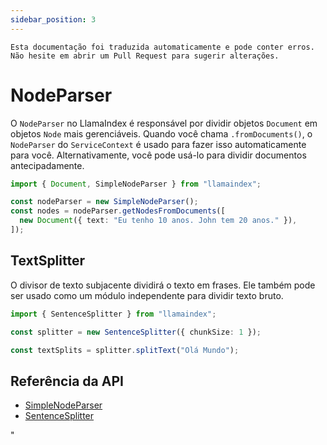 ```yaml
---
sidebar_position: 3
---
```


`Esta documentação foi traduzida automaticamente e pode conter erros. Não hesite em abrir um Pull Request para sugerir alterações.`

# NodeParser

O `NodeParser` no LlamaIndex é responsável por dividir objetos `Document` em objetos `Node` mais gerenciáveis. Quando você chama `.fromDocuments()`, o `NodeParser` do `ServiceContext` é usado para fazer isso automaticamente para você. Alternativamente, você pode usá-lo para dividir documentos antecipadamente.

```typescript
import { Document, SimpleNodeParser } from "llamaindex";

const nodeParser = new SimpleNodeParser();
const nodes = nodeParser.getNodesFromDocuments([
  new Document({ text: "Eu tenho 10 anos. John tem 20 anos." }),
]);
```

## TextSplitter

O divisor de texto subjacente dividirá o texto em frases. Ele também pode ser usado como um módulo independente para dividir texto bruto.

```typescript
import { SentenceSplitter } from "llamaindex";

const splitter = new SentenceSplitter({ chunkSize: 1 });

const textSplits = splitter.splitText("Olá Mundo");
```

## Referência da API

- [SimpleNodeParser](../../api/classes/SimpleNodeParser.md)
- [SentenceSplitter](../../api/classes/SentenceSplitter.md)

"

